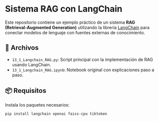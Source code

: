 # Sistema RAG con LangChain

Este repositorio contiene un ejemplo práctico de un sistema **RAG (Retrieval-Augmented Generation)** utilizando la librería [LangChain](https://www.langchain.com/) para conectar modelos de lenguaje con fuentes externas de conocimiento.

## 📁 Archivos

- `13_1_Langchain_RAG.py`: Script principal con la implementación de RAG usando LangChain.
- `13_1_Langchain_RAG.ipynb`: Notebook original con explicaciones paso a paso.

## 📦 Requisitos

Instala los paquetes necesarios:

```bash
pip install langchain openai faiss-cpu tiktoken
